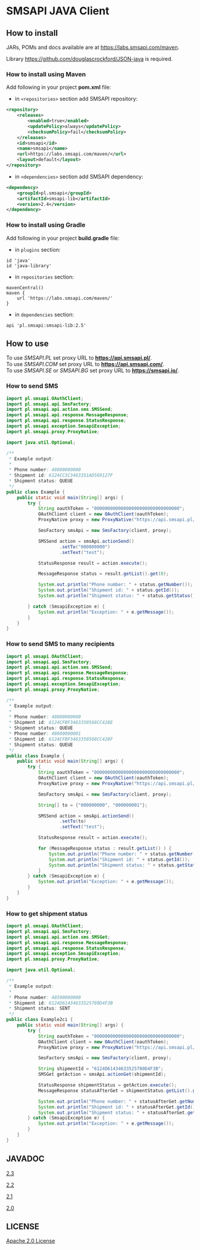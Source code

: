 # SMSAPI JAVA Client

## How to install

JARs, POMs and docs available are at https://labs.smsapi.com/maven.

Library https://github.com/douglascrockford/JSON-java is required.

### How to install using Maven

Add following in your project **pom.xml** file:

 * in `<repositories>` section add SMSAPI repository:

```xml
<repository>
    <releases>
        <enabled>true</enabled>
        <updatePolicy>always</updatePolicy>
        <checksumPolicy>fail</checksumPolicy>
    </releases>
    <id>smsapi</id>
    <name>smsapi</name>
    <url>https://labs.smsapi.com/maven/</url>
    <layout>default</layout>
</repository>
```

 * in `<dependencies>` section add SMSAPI dependency:

```xml
<dependency>
    <groupId>pl.smsapi</groupId>
    <artifactId>smsapi-lib</artifactId>
    <version>2.4</version>
</dependency>
```

### How to install using Gradle

Add following in your project **build.gradle** file:

 * in `plugins` section:

```
id 'java'
id 'java-library'
```

 * in `repositories` section:

```
mavenCentral()
maven {
    url 'https://labs.smsapi.com/maven/'
}
```

 * in `dependencies` section:

```
api 'pl.smsapi:smsapi-lib:2.5'
```

## How to use

To use *SMSAPI.PL* set proxy URL to **https://api.smsapi.pl/**. \
To use *SMSAPI.COM* set proxy URL to **https://api.smsapi.com/**. \
To use *SMSAPI.SE* or *SMSAPI.BG* set proxy URL to **https://smsapi.io/**.

### How to send SMS

```java
import pl.smsapi.OAuthClient;
import pl.smsapi.api.SmsFactory;
import pl.smsapi.api.action.sms.SMSSend;
import pl.smsapi.api.response.MessageResponse;
import pl.smsapi.api.response.StatusResponse;
import pl.smsapi.exception.SmsapiException;
import pl.smsapi.proxy.ProxyNative;

import java.util.Optional;

/**
 * Example output:
 *
 * Phone number: 48000000000
 * Shipment id: 6124CC3C3463351AD569127F
 * Shipment status: QUEUE
 */
public class Example {
    public static void main(String[] args) {
        try {
            String oauthToken = "00000000000000000000000000000000";
            OAuthClient client = new OAuthClient(oauthToken);
            ProxyNative proxy = new ProxyNative("https://api.smsapi.pl/");

            SmsFactory smsApi = new SmsFactory(client, proxy);

            SMSSend action = smsApi.actionSend()
                    .setTo("000000000")
                    .setText("test");

            StatusResponse result = action.execute();

            MessageResponse status = result.getList().get(0);

            System.out.println("Phone number: " + status.getNumber());
            System.out.println("Shipment id: " + status.getId());
            System.out.println("Shipment status: " + status.getStatus());

        } catch (SmsapiException e) {
            System.out.println("Exception: " + e.getMessage());
        }
    }
}
```

### How to send SMS to many recipients

```java
import pl.smsapi.OAuthClient;
import pl.smsapi.api.SmsFactory;
import pl.smsapi.api.action.sms.SMSSend;
import pl.smsapi.api.response.MessageResponse;
import pl.smsapi.api.response.StatusResponse;
import pl.smsapi.exception.SmsapiException;
import pl.smsapi.proxy.ProxyNative;

/**
 * Example output:
 *
 * Phone number: 48000000000
 * Shipment id: 6124CFBF3463350568CC428E
 * Shipment status: QUEUE
 * Phone number: 48000000001
 * Shipment id: 6124CFBF3463350568CC428F
 * Shipment status: QUEUE
 */
public class Example {
    public static void main(String[] args) {
        try {
            String oauthToken = "00000000000000000000000000000000";
            OAuthClient client = new OAuthClient(oauthToken);
            ProxyNative proxy = new ProxyNative("https://api.smsapi.pl/");

            SmsFactory smsApi = new SmsFactory(client, proxy);

            String[] to = {"000000000", "000000001"};

            SMSSend action = smsApi.actionSend()
                    .setTo(to)
                    .setText("test");

            StatusResponse result = action.execute();

            for (MessageResponse status : result.getList() ) {
                System.out.println("Phone number: " + status.getNumber());
                System.out.println("Shipment id: " + status.getId());
                System.out.println("Shipment status: " + status.getStatus());
            }
        } catch (SmsapiException e) {
            System.out.println("Exception: " + e.getMessage());
        }
    }
}

```

### How to get shipment status

```java
import pl.smsapi.OAuthClient;
import pl.smsapi.api.SmsFactory;
import pl.smsapi.api.action.sms.SMSGet;
import pl.smsapi.api.response.MessageResponse;
import pl.smsapi.api.response.StatusResponse;
import pl.smsapi.exception.SmsapiException;
import pl.smsapi.proxy.ProxyNative;

import java.util.Optional;

/**
 * Example output:
 *
 * Phone number: 48500000000
 * Shipment id: 6124D61434633525780D4F3B
 * Shipment status: SENT
 */
public class Example2ci {
    public static void main(String[] args) {
        try {
            String oauthToken = "00000000000000000000000000000000";
            OAuthClient client = new OAuthClient(oauthToken);
            ProxyNative proxy = new ProxyNative("https://api.smsapi.pl/");

            SmsFactory smsApi = new SmsFactory(client, proxy);

            String shipmentId = "6124D61434633525780D4F3B";
            SMSGet getAction = smsApi.actionGet(shipmentId);

            StatusResponse shipmentStatus = getAction.execute();
            MessageResponse statusAfterGet = shipmentStatus.getList().get(0);

            System.out.println("Phone number: " + statusAfterGet.getNumber());
            System.out.println("Shipment id: " + statusAfterGet.getId());
            System.out.println("Shipment status: " + statusAfterGet.getStatus());
        } catch (SmsapiException e) {
            System.out.println("Exception: " + e.getMessage());
        }
    }
}
```

## JAVADOC
[2.3](http://labs.smsapi.com/docs/javadoc/pl/smsapi/smsapi-lib/2.3/)

[2.2](http://labs.smsapi.com/docs/javadoc/pl/smsapi/smsapi-lib/2.2/)

[2.1](http://labs.smsapi.com/docs/javadoc/pl/smsapi/smsapi-lib/2.1/)

[2.0](http://labs.smsapi.com/docs/javadoc/pl/smsapi/smsapi-lib/2.0/)

## LICENSE
[Apache 2.0 License](https://github.com/smsapi/smsapi-java-client/blob/master/LICENSE)
